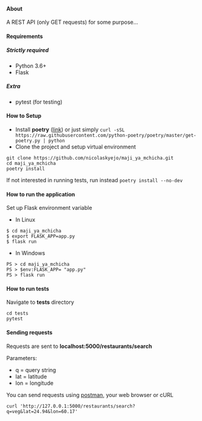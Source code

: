 #### About
A REST API (only GET requests) for some purpose...

#### Requirements
##### Strictly required
* Python 3.6+
* Flask

##### Extra
* pytest (for testing)

#### How to Setup
* Install **poetry** ([link](https://python-poetry.org/docs/))
or just simply ``curl -sSL https://raw.githubusercontent.com/python-poetry/poetry/master/get-poetry.py | python``
* Clone the project and setup virtual environment
```
git clone https://github.com/nicolaskyejo/maji_ya_mchicha.git
cd maji_ya_mchicha
poetry install
```
If not interested in running tests, run instead ``poetry install --no-dev``

#### How to run the application
Set up Flask environment variable
* In Linux
```
$ cd maji_ya_mchicha
$ export FLASK_APP=app.py
$ flask run
```
* In Windows
```
PS > cd maji_ya_mchicha
PS > $env:FLASK_APP= "app.py"
PS > flask run
```

#### How to run tests
Navigate to **tests** directory
```
cd tests
pytest
```

#### Sending requests
Requests are sent to **localhost:5000/restaurants/search**

Parameters:
* q = query string
* lat = latitude
* lon = longitude

You can send requests using [postman](https://www.getpostman.com/), your web browser or cURL

```
curl 'http://127.0.0.1:5000/restaurants/search?q=veg&lat=24.94&lon=60.17'
```


